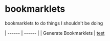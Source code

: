 # bookmarklets
bookmarklets to do things I shouldn't be doing

| ------ | ------ |
| Generate Bookmarklets | [test](https://medialab.github.io/artoo/generator)
